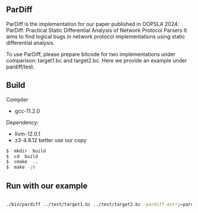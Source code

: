 ## ParDiff

ParDiff is the implementation for our paper published in OOPSLA 2024:
 ParDiff: Practical Static Differential Analysis of Network Protocol Parsers
It aims to find logical bugs in network protocol implementations using static differential analysis. 

To use ParDiff, please prepare bitcode for two implementations under comparison:  target1.bc and target2.bc. Here we provide an example under pardiff/test.

## Build

Compiler
* gcc-11.2.0

Dependency:
* llvm-12.0.1
* z3-4.8.12 better use our copy

```bash
$  mkdir  build
$  cd  build
$  cmake  ..
$  make -j8
```

## Run with our example

```bash

./bin/pardiff ../test/target1.bc ../test/target2.bc -pardiff-entry=pardiff_main_message > diff.txt 2>&1